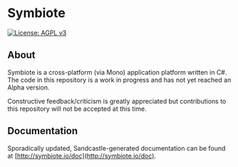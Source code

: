 # Symbiote

[![License: AGPL v3](https://img.shields.io/badge/License-AGPL%20v3-blue.svg)](https://github.com/jpdillingham/Symbiote/blob/master/LICENSE)

## About

Symbiote is a cross-platform (via Mono) application platform written in C#.  The code in this repository is a work in progress and has not yet reached an Alpha version.

Constructive feedback/criticism is greatly appreciated but contributions to this repository will not be accepted at this time.  

## Documentation

Sporadically updated, Sandcastle-generated documentation can be found at [http://symbiote.io/doc](http://symbiote.io/doc).
